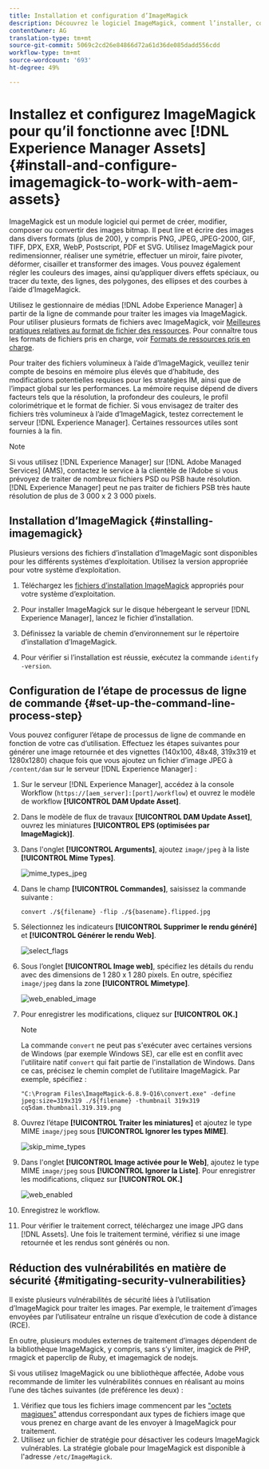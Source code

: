 ```yaml
---
title: Installation et configuration d’ImageMagick
description: Découvrez le logiciel ImageMagick, comment l’installer, configurer l’étape de processus de ligne de commande et l’utiliser pour modifier, composer et générer des miniatures à partir d’images.
contentOwner: AG
translation-type: tm+mt
source-git-commit: 5069c2cd26e84866d72a61d36de085dadd556cdd
workflow-type: tm+mt
source-wordcount: '693'
ht-degree: 49%

---
```



# Installez et configurez ImageMagick pour qu’il fonctionne avec [!DNL Experience Manager Assets] {#install-and-configure-imagemagick-to-work-with-aem-assets}

ImageMagick est un module logiciel qui permet de créer, modifier, composer ou convertir des images bitmap. Il peut lire et écrire des images dans divers formats (plus de 200), y compris PNG, JPEG, JPEG-2000, GIF, TIFF, DPX, EXR, WebP, Postscript, PDF et SVG. Utilisez ImageMagick pour redimensionner, réaliser une symétrie, effectuer un miroir, faire pivoter, déformer, cisailler et transformer des images. Vous pouvez également régler les couleurs des images, ainsi qu’appliquer divers effets spéciaux, ou tracer du texte, des lignes, des polygones, des ellipses et des courbes à l’aide d’ImageMagick.

Utilisez le gestionnaire de médias [!DNL Adobe Experience Manager] à partir de la ligne de commande pour traiter les images via ImageMagick. Pour utiliser plusieurs formats de fichiers avec ImageMagick, voir [Meilleures pratiques relatives au format de fichier des ressources](/help/assets/assets-file-format-best-practices.md). Pour connaître tous les formats de fichiers pris en charge, voir [Formats de ressources pris en charge](/help/assets/assets-formats.md).

Pour traiter des fichiers volumineux à l’aide d’ImageMagick, veuillez tenir compte de besoins en mémoire plus élevés que d’habitude, des modifications potentielles requises pour les stratégies IM, ainsi que de l’impact global sur les performances. La mémoire requise dépend de divers facteurs tels que la résolution, la profondeur des couleurs, le profil colorimétrique et le format de fichier. Si vous envisagez de traiter des fichiers très volumineux à l’aide d’ImageMagick, testez correctement le serveur [!DNL Experience Manager]. Certaines ressources utiles sont fournies à la fin.

>[!NOTE]
>
>Si vous utilisez [!DNL Experience Manager] sur [!DNL Adobe Managed Services] (AMS), contactez le service à la clientèle de l’Adobe si vous prévoyez de traiter de nombreux fichiers PSD ou PSB haute résolution. [!DNL Experience Manager] peut ne pas traiter de fichiers PSB très haute résolution de plus de 3 000 x 2 3 000 pixels.

## Installation d’ImageMagick {#installing-imagemagick}

Plusieurs versions des fichiers d’installation d’ImageMagic sont disponibles pour les différents systèmes d’exploitation. Utilisez la version appropriée pour votre système d’exploitation.

1. Téléchargez les [fichiers d’installation ImageMagick](https://www.imagemagick.org/script/download.php) appropriés pour votre système d’exploitation.
1. Pour installer ImageMagick sur le disque hébergeant le serveur [!DNL Experience Manager], lancez le fichier d’installation.

1. Définissez la variable de chemin d’environnement sur le répertoire d’installation d’ImageMagick.
1. Pour vérifier si l’installation est réussie, exécutez la commande `identify -version`.

## Configuration de l’étape de processus de ligne de commande {#set-up-the-command-line-process-step}

Vous pouvez configurer l’étape de processus de ligne de commande en fonction de votre cas d’utilisation. Effectuez les étapes suivantes pour générer une image retournée et des vignettes (140x100, 48x48, 319x319 et 1280x1280) chaque fois que vous ajoutez un fichier d’image JPEG à `/content/dam` sur le serveur [!DNL Experience Manager] :

1. Sur le serveur [!DNL Experience Manager], accédez à la console Workflow (`https://[aem_server]:[port]/workflow`) et ouvrez le modèle de workflow **[!UICONTROL DAM Update Asset]**.
1. Dans le modèle de flux de travaux **[!UICONTROL DAM Update Asset]**, ouvrez les miniatures **[!UICONTROL EPS (optimisées par ImageMagick)]**.
1. Dans l&#39;onglet **[!UICONTROL Arguments]**, ajoutez `image/jpeg` à la liste **[!UICONTROL Mime Types]**.

   ![mime_types_jpeg](assets/mime_types_jpeg.png)

1. Dans le champ **[!UICONTROL Commandes]**, saisissez la commande suivante :

   `convert ./${filename} -flip ./${basename}.flipped.jpg`

1. Sélectionnez les indicateurs **[!UICONTROL Supprimer le rendu généré]** et **[!UICONTROL Générer le rendu Web]**.

   ![select_flags](assets/select_flags.png)

1. Sous l’onglet **[!UICONTROL Image web]**, spécifiez les détails du rendu avec des dimensions de 1 280 x 1 280 pixels. En outre, spécifiez `image/jpeg` dans la zone **[!UICONTROL Mimetype]**.

   ![web_enabled_image](assets/web_enabled_image.png)

1. Pour enregistrer les modifications, cliquez sur **[!UICONTROL OK.]**

   >[!NOTE]
   >
   >La commande `convert` ne peut pas s&#39;exécuter avec certaines versions de Windows (par exemple Windows SE), car elle est en conflit avec l&#39;utilitaire natif `convert` qui fait partie de l&#39;installation de Windows. Dans ce cas, précisez le chemin complet de l’utilitaire ImageMagick. Par exemple, spécifiez :
   >
   >
   >`"C:\Program Files\ImageMagick-6.8.9-Q16\convert.exe" -define jpeg:size=319x319 ./${filename} -thumbnail 319x319 cq5dam.thumbnail.319.319.png`

1. Ouvrez l’étape **[!UICONTROL Traiter les miniatures]** et ajoutez le type MIME `image/jpeg` sous **[!UICONTROL Ignorer les types MIME]**.

   ![skip_mime_types](assets/skip_mime_types.png)

1. Dans l&#39;onglet **[!UICONTROL Image activée pour le Web]**, ajoutez le type MIME `image/jpeg` sous **[!UICONTROL Ignorer la Liste]**. Pour enregistrer les modifications, cliquez sur **[!UICONTROL OK.]**

   ![web_enabled](assets/web_enabled.png)

1. Enregistrez le workflow.

1. Pour vérifier le traitement correct, téléchargez une image JPG dans [!DNL Assets]. Une fois le traitement terminé, vérifiez si une image retournée et les rendus sont générés ou non.

## Réduction des vulnérabilités en matière de sécurité {#mitigating-security-vulnerabilities}

Il existe plusieurs vulnérabilités de sécurité liées à l’utilisation d’ImageMagick pour traiter les images. Par exemple, le traitement d’images envoyées par l’utilisateur entraîne un risque d’exécution de code à distance (RCE).

En outre, plusieurs modules externes de traitement d’images dépendent de la bibliothèque ImageMagick, y compris, sans s’y limiter, imagick de PHP, rmagick et paperclip de Ruby, et imagemagick de nodejs.

Si vous utilisez ImageMagick ou une bibliothèque affectée, Adobe vous recommande de limiter les vulnérabilités connues en réalisant au moins l’une des tâches suivantes (de préférence les deux) :

1. Vérifiez que tous les fichiers image commencent par les [ &quot;octets magiques&quot;](https://en.wikipedia.org/wiki/List_of_file_signatures) attendus correspondant aux types de fichiers image que vous prenez en charge avant de les envoyer à ImageMagick pour traitement.
1. Utilisez un fichier de stratégie pour désactiver les codeurs ImageMagick vulnérables. La stratégie globale pour ImageMagick est disponible à l&#39;adresse `/etc/ImageMagick`.
